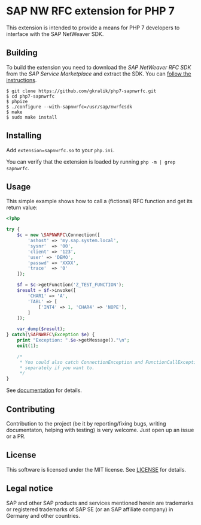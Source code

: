 # SAP NW RFC extension for PHP 7

This extension is intended to provide a means for PHP 7 developers to interface with the SAP NetWeaver SDK.

## Building

To build the extension you need to download the *SAP NetWeaver RFC SDK* from the *SAP Service Marketplace* and extract the SDK. You can [follow the instructions](http://sap.github.io/PyRFC/install.html#install-c-connector).

```
$ git clone https://github.com/gkralik/php7-sapnwrfc.git
$ cd php7-sapnwrfc
$ phpize
$ ./configure --with-sapnwrfc=/usr/sap/nwrfcsdk
$ make
$ sudo make install
```

## Installing

Add `extension=sapnwrfc.so` to your `php.ini`.

You can verify that the extension is loaded by running `php -m | grep sapnwrfc`.

## Usage

This simple example shows how to call a (fictional) RFC function and get its return value:

```php
<?php

try {
    $c = new \SAPNWRFC\Connection([
        'ashost' => 'my.sap.system.local',
        'sysnr'  => '00',
        'client' => '123',
        'user' => 'DEMO',
        'passwd' => 'XXXX',
        'trace'  => '0'
    ]);

    $f = $c->getFunction('Z_TEST_FUNCTION');
    $result = $f->invoke([
        'CHAR1' => 'A',
        'TABL' => [
            ['INT4' => 1, 'CHAR4' => 'NOPE'],
        ]
    ]);

    var_dump($result);
} catch(\SAPNWRFC\Exception $e) {
    print "Exception: ".$e->getMessage()."\n";
    exit(1);

    /*
     * You could also catch ConnectionException and FunctionCallException
     * separately if you want to.
     */
}
```

See [documentation](docs/readme.md) for details.

## Contributing

Contribution to the project (be it by reporting/fixing bugs, writing documentaton, helping with testing) is very welcome.
Just open up an issue or a PR.

## License

This software is licensed under the MIT license. See [LICENSE](LICENSE) for details.

## Legal notice

SAP and other SAP products and services mentioned herein are trademarks or registered trademarks of SAP SE (or an SAP affiliate company) in Germany and other countries.
